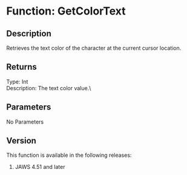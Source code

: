 # Function: GetColorText

## Description

Retrieves the text color of the character at the current cursor
location.

## Returns

Type: Int\
Description: The text color value.\

## Parameters

No Parameters

## Version

This function is available in the following releases:

1.  JAWS 4.51 and later
